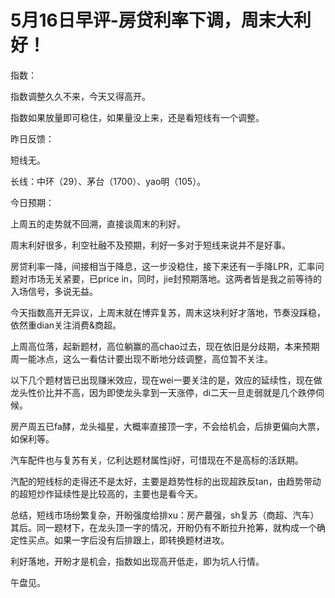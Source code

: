 # 5月16日早评-房贷利率下调，周末大利好！

指数：

指数调整久久不来，今天又得高开。

指数如果放量即可稳住，如果量没上来，还是看短线有一个调整。

昨日反馈：

短线无。

长线：中环（29）、茅台（1700）、yao明（105）。

今日预期：

上周五的走势就不回溯，直接谈周末的利好。

周末利好很多，利空社融不及预期，利好一多对于短线来说并不是好事。

房贷利率一降，间接相当于降息，这一步没稳住，接下来还有一手降LPR，汇率问题对市场无关紧要，已price in，同时，jie封预期落地。这两者皆是我之前等待的入场信号，多说无益。

今天指数高开无异议，上周末就在博弈复苏，周末这块利好才落地，节奏没踩稳，依然重dian关注消费&商超。

上周高位落，起新题材，高位躺赢的高chao过去，现在依旧是分歧期，本来预期周一能冰点，这么一看估计要出现不断地分歧调整，高位暂不关注。

以下几个题材皆已出现赚米效应，现在wei一要关注的是，效应的延续性，现在做龙头性价比并不高，因为即使龙头拿到一天涨停，di二天一旦走弱就是几个跌停伺候。

房产周五已fa酵，龙头福星，大概率直接顶一字，不会给机会，后排更偏向大票，如保利等。

汽车配件也与复苏有关，亿利达题材属性ji好，可惜现在不是高标的活跃期。

汽配的短线标的走得还不是太好，主要是趋势性标的出现超跌反tan，由趋势带动的超短炒作延续性是比较高的，主要也是看今天。

总结，短线市场纷繁复杂，开盼强度给排xu：房产蕞强，sh复苏（商超、汽车）其后。同一题材下，在龙头顶一字的情况，开盼仍有不断拉升抢筹，就构成一个确定性买点。如果一字后没有后排跟上，即转换题材进攻。

利好落地，开盼才是机会，指数如出现高开低走，即为坑人行情。

午盘见。